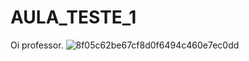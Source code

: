 # AULA_TESTE_1

Oi professor.
![8f05c62be67cf8d0f6494c460e7ec0dd](https://github.com/pyramidheather/AULA_TESTE_1/assets/144141779/e1750235-9e93-4622-a744-235b6b9ed6c5)
